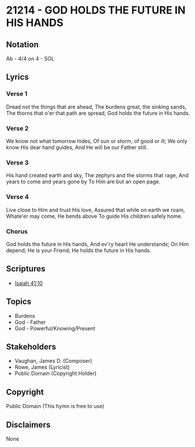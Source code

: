 # 21214 - GOD HOLDS THE FUTURE IN HIS HANDS

## Notation

Ab - 4/4 on 4 - SOL

## Lyrics

### Verse 1

Dread not the things that are ahead, The burdens great, the sinking sands, The thorns that o'er that path are spread, God holds the future in His hands.

### Verse 2

We know not what tomorrow hides, Of sun or storm, of good or ill; We only know His dear hand guides, And He will be our Father still.

### Verse 3

His hand created earth and sky, The zephyrs and the storms that rage, And years to come and years gone by To Him are but an open page.

### Verse 4

Live close to Him and trust His love, Assured that while on earth we roam, Whate'er may come, He bends above To guide His children safely home.

### Chorus

God holds the future in His hands, And ev'ry heart He understands; On Him depend; He is your Friend; He holds the future in His hands.


## Scriptures

- [Isaiah 41:10](https://www.biblegateway.com/passage/?search=Isaiah%2041%3A10)

## Topics

- Burdens
- God - Father
- God - Powerful/Knowing/Present

## Stakeholders

- Vaughan, James D. (Composer)
- Rowe, James (Lyricist)
- Public Domain (Copyright Holder)

## Copyright

Public Domain
(This hymn is free to use)

## Disclaimers

None

